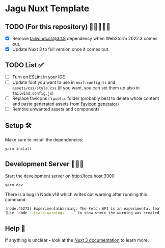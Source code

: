 # Jagu Nuxt Template

## TODO (For this repository) 🚧👷🏻‍♂️🚧
- [x] Remove tailwindcss@3.1.8 dependency when WebStorm 2022.3 comes out.
- [x] Update Nuxt 3 to full version once it comes out.

[//]: # (- [ ] To do task)
[//]: # (- [x] <s>Done task</s>)

## TODO List ✅
- [ ] Turn on ESLint in your IDE
- [ ] Update font you want to use in `nuxt.config.ts` and `assets/css/style.css`
      (if you want, you can set them up also in `tailwind.config.js`)
- [ ] Replace favicons in `public` folder (probably best to delete whole content and
      paste generated assets from [Favicon generator](https://realfavicongenerator.net/))
- [ ] Remove unwanted assets and components

## Setup 🛠

Make sure to install the dependencies:

```bash
yarn install
```

## Development Server 👨🏻‍💻

Start the development server on http://localhost:3000

```bash
yarn dev
```

There is a bug in Node v18 which writes out warning after running this command:

```bash
(node:45272) ExperimentalWarning: The Fetch API is an experimental feature. This feature could change at any time
(Use `node --trace-warnings ...` to show where the warning was created)
```

## Help 🛟

If anything is unclear - look at the [Nuxt 3 documentation](https://v3.nuxtjs.org) to learn more.

